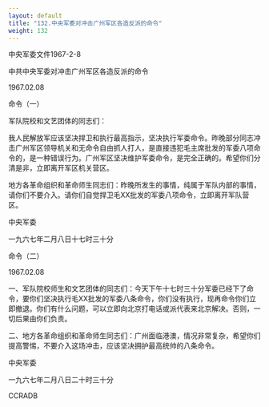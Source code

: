 ```yaml
---
layout: default
title: "132.中央军委对冲击广州军区各造反派的命令"
weight: 132
---
```


中央军委文件1967-2-8

中共中央军委对冲击广州军区各造反派的命令

1967.02.08

命令（一）

军队院校和文艺团体的同志们：

我人民解放军应该坚决捍卫和执行最高指示，坚决执行军委命令。昨晚部分同志冲击广州军区领导机关和无命令自由抓人打人，是直接违犯毛主席批发的军委八项命令的，是一种错误行为。广州军区坚决维护军委命令，是完全正确的。希望你们分清是非，立即离开军区机关营区。

地方各革命组织和革命师生同志们：昨晚所发生的事情，纯属于军队内部的事情，请你们不要介入。请你们自觉捍卫毛XX批发的军委八项命令，立即离开军队营区。

中央军委

一九六七年二月八日十七时三十分

命令（二）

1967.02.08

一、军队院校师生和文艺团体的同志们：今天下午十七时三十分军委已经下了命令，要你们坚决执行毛XX批发的军委八条命令，你们没有执行，现再命令你们立即撤退。你们有什么问题，可以立即向北京打电话或派代表来北京解决。否则，一切后果由你们负责。

二、地方各革命组织和革命师生同志们：广州面临港澳，情况非常复杂，希望你们提高警惕，不要介入这场冲击，应该坚决拥护最高统帅的八条命令。

中央军委

一九六七年二月八日二十时三十分

CCRADB

